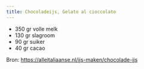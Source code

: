 ```yaml
---
title: Chocoladeijs, Gelato al cioccolato
---
```

* 350 gr volle melk
* 130 gr slagroom
* 90 gr suiker
* 40 gr cacao

Bron: <https://alleitaliaanse.nl/ijs-maken/chocolade-ijs>
